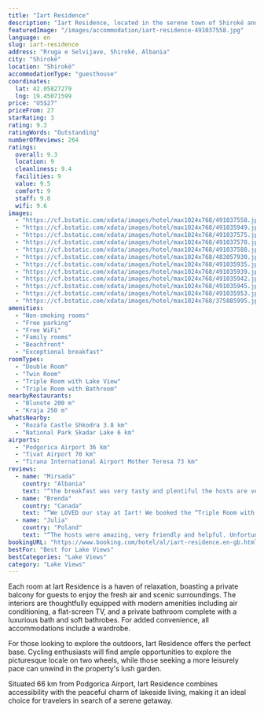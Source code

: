 ```yaml
---
title: "Iart Residence"
description: "Iart Residence, located in the serene town of Shirokë and a mere 50 km from the Port of Bar, presents an idyllic retreat for those seeking tranquility by the lake."
featuredImage: "/images/accommodation/iart-residence-491037558.jpg"
language: en
slug: iart-residence
address: "Rruga e Selvijave, Shirokë, Albania"
city: "Shirokë"
location: "Shirokë"
accommodationType: "guesthouse"
coordinates:
  lat: 42.05827279
  lng: 19.45071599
price: "US$27"
priceFrom: 27
starRating: 3
rating: 9.3
ratingWords: "Outstanding"
numberOfReviews: 264
ratings:
  overall: 9.3
  location: 9
  cleanliness: 9.4
  facilities: 9
  value: 9.5
  comfort: 9
  staff: 9.8
  wifi: 9.6
images:
  - "https://cf.bstatic.com/xdata/images/hotel/max1024x768/491037558.jpg?k=6e4ba43d36b98b0ebbacaf43f629af5d6b4f5aabf4c190f27df76c48132efab2&o=&hp=1"
  - "https://cf.bstatic.com/xdata/images/hotel/max1024x768/491035949.jpg?k=61c4c64bc73ca1c334412a50e23e0aad8db8c7c9dc4cec539280b51b235f9021&o=&hp=1"
  - "https://cf.bstatic.com/xdata/images/hotel/max1024x768/491037575.jpg?k=84fc768693157e937b8b392a6dd09ecb69642748c8ec05c5436bf1ec84332277&o=&hp=1"
  - "https://cf.bstatic.com/xdata/images/hotel/max1024x768/491037578.jpg?k=b3ba73a6d14ace407349c653c54524956028b3721af9ff9d6782739dc4fec9a1&o=&hp=1"
  - "https://cf.bstatic.com/xdata/images/hotel/max1024x768/491037588.jpg?k=76018e0acf14faa9a6783a07616ca388666ebc510388bee052906492e047ab75&o=&hp=1"
  - "https://cf.bstatic.com/xdata/images/hotel/max1024x768/483057930.jpg?k=cad896c11f748a479b7d809e5f9dc904624d3aef4128dd62f4239ca5448c9d17&o=&hp=1"
  - "https://cf.bstatic.com/xdata/images/hotel/max1024x768/491035935.jpg?k=76a40bd4a1b962e0449104860689235dbb375fd0a4831dab9fb808000c014fee&o=&hp=1"
  - "https://cf.bstatic.com/xdata/images/hotel/max1024x768/491035939.jpg?k=497557521500dc6e13e7618da9f51ff673ca07f3b55d50b49423db04e73ba4d0&o=&hp=1"
  - "https://cf.bstatic.com/xdata/images/hotel/max1024x768/491035942.jpg?k=079c52f9cd88cef5472d32536d595ed33b03a1c244c2ac39d3e593a26b26768d&o=&hp=1"
  - "https://cf.bstatic.com/xdata/images/hotel/max1024x768/491035945.jpg?k=2ac4601be24aedd937de4f303467b662a77db18a5eee896a8987c6312acce0e9&o=&hp=1"
  - "https://cf.bstatic.com/xdata/images/hotel/max1024x768/491035953.jpg?k=2de6c0025c3763e731d0f00d042c72ceaef8f07d2427d92b289e1567c3c7e63e&o=&hp=1"
  - "https://cf.bstatic.com/xdata/images/hotel/max1024x768/375885995.jpg?k=1fe3f4533035419b5644dfea845c31bb7081dd4bf935bfee909db0db4706c68e&o=&hp=1"
amenities:
  - "Non-smoking rooms"
  - "Free parking"
  - "Free WiFi"
  - "Family rooms"
  - "Beachfront"
  - "Exceptional breakfast"
roomTypes:
  - "Double Room"
  - "Twin Room"
  - "Triple Room with Lake View"
  - "Triple Room with Bathroom"
nearbyRestaurants:
  - "Blunote 200 m"
  - "Kraja 250 m"
whatsNearby:
  - "Rozafa Castle Shkodra 3.8 km"
  - "National Park Skadar Lake 6 km"
airports:
  - "Podgorica Airport 36 km"
  - "Tivat Airport 70 km"
  - "Tirana International Airport Mother Teresa 73 km"
reviews:
  - name: "Mirsada"
    country: "Albania"
    text: "“the breakfast was very tasty and plentiful the hosts are very frendly the location is very good with beutiful view in front with lake...peacefull place... we turn back again because is beutiful place and good people ...”"
  - name: "Brenda"
    country: "Canada"
    text: "“We LOVED our stay at Iart! We booked the “Triple Room with Lake View”, and it was so comfortable & gorgeous! We had everything we needed and truly wished we had more time to stay. The space was spotless, décor was beautiful (inside and out), and...”"
  - name: "Julia"
    country: "Poland"
    text: "“The hosts were amazing, very friendly and helpful. Unfortunately they don't speak English, but it is possible to communicate somehow. We couldn't find the right way to the place (Google maps failed there), so the host would walk with us to our car...”"
bookingURL: "https://www.booking.com/hotel/al/iart-residence.en-gb.html?aid=8035640"
bestFor: "Best for Lake Views"
bestCategories: "Lake Views"
category: "Lake Views"
---
```


Each room at Iart Residence is a haven of relaxation, boasting a private balcony for guests to enjoy the fresh air and scenic surroundings. The interiors are thoughtfully equipped with modern amenities including air conditioning, a flat-screen TV, and a private bathroom complete with a luxurious bath and soft bathrobes. For added convenience, all accommodations include a wardrobe.

For those looking to explore the outdoors, Iart Residence offers the perfect base. Cycling enthusiasts will find ample opportunities to explore the picturesque locale on two wheels, while those seeking a more leisurely pace can unwind in the property's lush garden.

Situated 66 km from Podgorica Airport, Iart Residence combines accessibility with the peaceful charm of lakeside living, making it an ideal choice for travelers in search of a serene getaway.